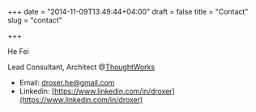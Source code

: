 +++
date = "2014-11-09T13:49:44+04:00"
draft = false
title = "Contact"
slug = "contact"

+++


He Fei

Lead Consultant, Architect @[ThoughtWorks](http://www.thoughtworks.com/)

* Email: <droxer.he@gmail.com>
* Linkedin: [https://www.linkedin.com/in/droxer](https://www.linkedin.com/in/droxer)

